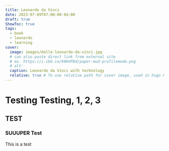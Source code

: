 ```yaml
---
title: Leonardo da Vinci
date: 2023-07-09T07:00:00-04:00
draft: true
ShowToc: true
tags:
  - book
  - leonardo
  - learning
cover:
  image: images/dalle-leonardo-da-vinci.jpg
  # can also paste direct link from external site
  # ex. https://i.ibb.co/K0HVPBd/paper-mod-profilemode.png
  # alt:
  caption: Leonardo da Vinci with technology
  relative: true # To use relative path for cover image, used in hugo Page-bundles
---
```


# Testing Testing, 1, 2, 3

## TEST

### SUUUPER Test

This is a test